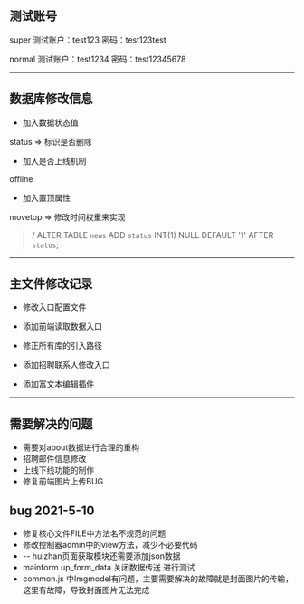 ## 测试账号
super
测试账户：test123
密码：test123test

normal
测试账户：test1234
密码：test12345678
***
## 数据库修改信息

* 加入数据状态值

status => 标识是否删除

* 加入是否上线机制

offline

* 加入置顶属性

movetop => 修改时间权重来实现

>/ ALTER TABLE `news` ADD `status` INT(1) NULL DEFAULT '1' AFTER `status`;

***

## 主文件修改记录

* 修改入口配置文件
* 添加前端读取数据入口
* 修正所有库的引入路径
* 添加招聘联系人修改入口

* 添加富文本编辑插件

***

## 需要解决的问题

* 需要对about数据进行合理的重构
* 招聘邮件信息修改
* 上线下线功能的制作
* 修复前端图片上传BUG



## bug 2021-5-10

* 修复核心文件FILE中方法名不规范的问题
* 修改控制器admin中的view方法，减少不必要代码
* -- huizhan页面获取模块还需要添加json数据
* mainform up_form_data 关闭数据传送 进行测试
* common.js 中Imgmodel有问题，主要需要解决的故障就是封面图片的传输，这里有故障，导致封面图片无法完成